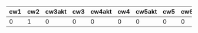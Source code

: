 | cw1 | cw2 | cw3akt | cw3 | cw4akt | cw4 | cw5akt | cw5 | cw6 | cw7akt | cw7 | cw8akt | cw8 |
|-----|-----|--------|-----|--------|-----|--------|-----|-----|--------|-----|--------|-----|
|   0 |   1 |      0 |   0 |      0 |   0 |      0 |   0 |   0 |      0 |   0 |      0 | ?   |
